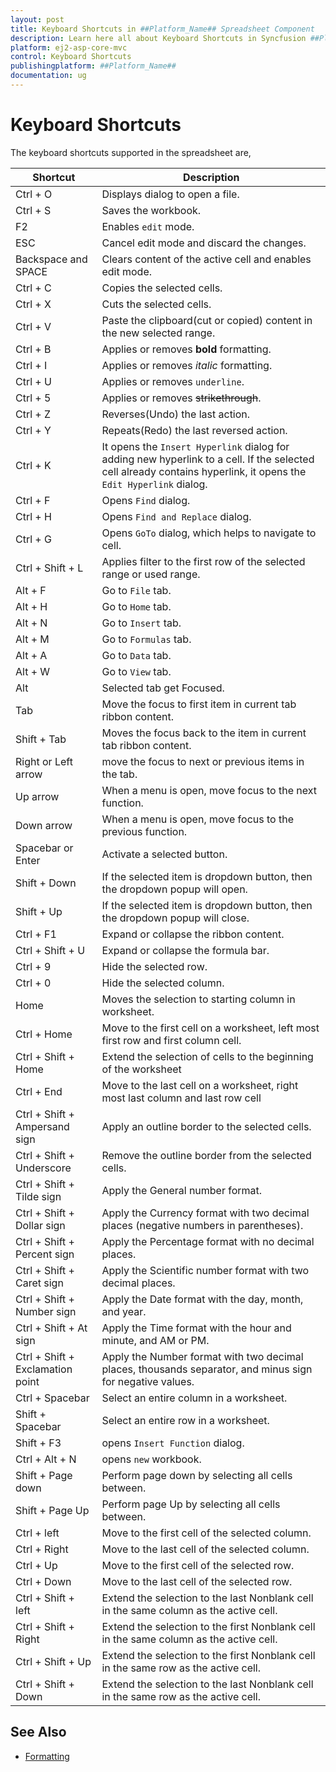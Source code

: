 ```yaml
---
layout: post
title: Keyboard Shortcuts in ##Platform_Name## Spreadsheet Component
description: Learn here all about Keyboard Shortcuts in Syncfusion ##Platform_Name## Spreadsheet component of Syncfusion Essential JS 2 and more.
platform: ej2-asp-core-mvc
control: Keyboard Shortcuts
publishingplatform: ##Platform_Name##
documentation: ug
---
```



# Keyboard Shortcuts

The keyboard shortcuts supported in the spreadsheet are,

| Shortcut | Description |
|-------|---------|
| Ctrl + O | Displays dialog to open a file. |
| Ctrl + S | Saves the workbook. |
| F2 | Enables `edit` mode. |
| ESC | Cancel edit mode and discard the changes. |
| Backspace and SPACE | Clears content of the active cell and enables edit mode. |
| Ctrl + C | Copies the selected cells. |
| Ctrl + X | Cuts the selected cells. |
| Ctrl + V | Paste the clipboard(cut or copied) content in the new selected range. |
| Ctrl + B | Applies or removes **bold** formatting. |
| Ctrl + I | Applies or removes *italic* formatting. |
| Ctrl + U | Applies or removes `underline`. |
| Ctrl + 5 | Applies or removes ~~strikethrough~~. |
| Ctrl + Z | Reverses(Undo) the last action. |
| Ctrl + Y | Repeats(Redo) the last reversed action. |
| Ctrl + K | It opens the `Insert Hyperlink` dialog for adding new hyperlink to a cell. If the selected cell already contains hyperlink, it opens the `Edit Hyperlink` dialog. |
| Ctrl + F | Opens `Find` dialog. |
| Ctrl + H | Opens `Find and Replace` dialog. |
| Ctrl + G | Opens `GoTo` dialog, which helps to navigate to cell. |
| Ctrl + Shift + L | Applies filter to the first row of the selected range or used range. |
| Alt + F | Go to `File` tab. |
| Alt + H | Go to `Home` tab. |
| Alt + N | Go to `Insert` tab. |
| Alt + M | Go to `Formulas` tab. |
| Alt + A | Go to `Data` tab. |
| Alt + W | Go to `View` tab. |
| Alt | Selected tab get Focused. |
| Tab | Move the focus to first item in current tab ribbon content. |
| Shift + Tab | Moves the focus back to the item in current tab ribbon content. |
| Right or Left arrow| move the focus to next or previous items in the tab. |
| Up arrow | When a menu is open, move focus to the next function. |
| Down arrow | When a menu is open, move focus to the previous function. |
| Spacebar or Enter | Activate a selected button. |
| Shift + Down | If the selected item is dropdown button, then the dropdown popup will open. |
| Shift + Up | If the selected item is dropdown button, then the dropdown popup will close. |
| Ctrl + F1  | Expand or collapse the ribbon content. |
| Ctrl + Shift + U | Expand or collapse the formula bar. |
| Ctrl + 9 | Hide the selected row. |
| Ctrl + 0 | Hide the selected column. |
| Home | Moves the selection to starting column in worksheet. |
| Ctrl + Home | Move to the first cell on a worksheet, left most first row and first column cell. |
| Ctrl + Shift + Home | Extend the selection of cells to the beginning of the worksheet |
| Ctrl + End | Move to the last cell on a worksheet, right most last column and last row cell |
| Ctrl + Shift + Ampersand sign | Apply an outline border to the selected cells. |
| Ctrl + Shift + Underscore | Remove the outline border from the selected cells. |
| Ctrl + Shift + Tilde sign | Apply the General number format. |
| Ctrl + Shift + Dollar sign | Apply the Currency format with two decimal places (negative numbers in parentheses).|
| Ctrl + Shift + Percent sign | Apply the Percentage format with no decimal places. |
| Ctrl + Shift + Caret sign | Apply the Scientific number format with two decimal places. |
| Ctrl + Shift + Number sign |Apply the Date format with the day, month, and year. |
| Ctrl + Shift + At sign | Apply the Time format with the hour and minute, and AM or PM. |
| Ctrl + Shift + Exclamation point | Apply the Number format with two decimal places, thousands separator, and minus sign for negative values. |
| Ctrl + Spacebar | Select an entire column in a worksheet. |
| Shift + Spacebar | Select an entire row in a worksheet. |
| Shift + F3 | opens `Insert Function` dialog. |
| Ctrl + Alt + N | opens `new` workbook. |
| Shift + Page down | Perform page down by selecting all cells between. |
| Shift + Page Up | Perform page Up by selecting all cells between. |
| Ctrl + left | Move to the first  cell of the selected column. |
| Ctrl + Right | Move to the last  cell of the selected column. |
| Ctrl + Up | Move to the first  cell of the selected row. |
| Ctrl + Down | Move to the last  cell of the selected row. |
| Ctrl + Shift + left | Extend the selection to the last Nonblank cell in the same column as the active cell. |
| Ctrl + Shift + Right | Extend the selection to the first Nonblank cell in the same column as the active cell. |
| Ctrl + Shift + Up | Extend the selection to the first Nonblank cell in the same row as the active cell. |
| Ctrl + Shift + Down | Extend the selection to the last Nonblank cell in the same row as the active cell. |

## See Also

* [Formatting](./formatting)
